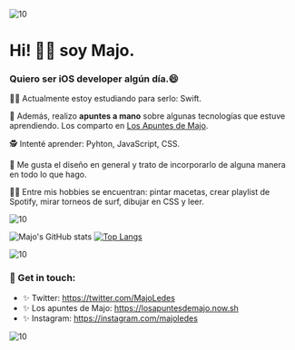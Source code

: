 ![10](https://user-images.githubusercontent.com/55170175/114474409-87dd6800-9bcc-11eb-9ca0-538bd30ae29b.png)

# Hi! 👋🏼 soy Majo. 

### Quiero ser iOS developer algún día.😄 

💪🏼 Actualmente estoy estudiando para serlo: Swift.

💖 Además, realizo **apuntes a mano** sobre algunas tecnologías que estuve aprendiendo.
 Los comparto en [Los Apuntes de Majo](http://losapuntesdemajo.now.sh).
 
🕵 Intenté aprender: Pyhton, JavaScript, CSS.

🍏 Me gusta el diseño en general y trato de incorporarlo de alguna manera en todo lo que hago.

👩🏻 Entre mis hobbies se encuentran: pintar macetas, crear playlist de Spotify, mirar torneos de surf, dibujar en CSS y leer.



![10](https://user-images.githubusercontent.com/55170175/114474409-87dd6800-9bcc-11eb-9ca0-538bd30ae29b.png)



![Majo's GitHub stats](https://github-readme-stats.vercel.app/api?username=majoledesma&hide=contribs,prs&theme=buefy&show_icons=true) [![Top Langs](https://github-readme-stats.vercel.app/api/top-langs/?username=majoledesma&layout=compact&theme=buefy)](https://github.com/majoledesma/github-readme-stats)



![10](https://user-images.githubusercontent.com/55170175/114474409-87dd6800-9bcc-11eb-9ca0-538bd30ae29b.png)

### 🖤 Get in touch: 
* ✨ Twitter: https://twitter.com/MajoLedes
* ✨ Los apuntes de Majo: https://losapuntesdemajo.now.sh
* ✨ Instagram: https://instagram.com/majoledes


![10](https://user-images.githubusercontent.com/55170175/114474409-87dd6800-9bcc-11eb-9ca0-538bd30ae29b.png)



<!--
**majoledesma/majoledesma** is a ✨ _special_  repository because its `README.md` (this file) appears on your GitHub profile.
